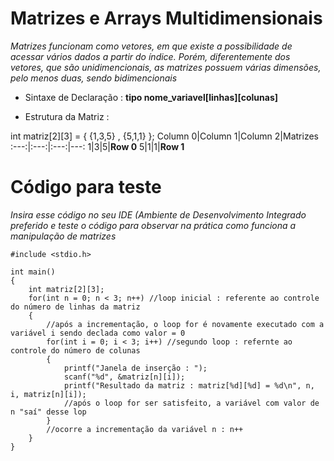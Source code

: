 # Matrizes e Arrays Multidimensionais 
*Matrizes funcionam como vetores, em que existe a possibilidade de acessar vários dados a partir do índice. Porém, diferentemente dos vetores, que são unidimencionais, as matrizes possuem várias dimensões, pelo menos duas, sendo bidimencionais*

* Sintaxe de Declaração : **tipo nome_variavel[linhas][colunas]**

* Estrutura da Matriz :
  
int matriz[2][3] = { {1,3,5} , {5,1,1} };
Column 0|Column 1|Column 2|Matrizes
:---:|:---:|:---:|---:
1|3|5|**Row 0**
5|1|1|**Row 1**
<br>

# Código para teste 
*Insira esse código no seu IDE (Ambiente de Desenvolvimento Integrado preferido e teste o código para observar na prática como funciona a manipulação de matrizes*

```
#include <stdio.h>

int main()
{
    int matriz[2][3];
    for(int n = 0; n < 3; n++) //loop inicial : referente ao controle do número de linhas da matriz
    {   
        //após a incrementação, o loop for é novamente executado com a variável i sendo declada como valor = 0
        for(int i = 0; i < 3; i++) //segundo loop : refernte ao controle do número de colunas
        {
            printf("Janela de inserção : ");
            scanf("%d", &matriz[n][i]);
            printf("Resultado da matriz : matriz[%d][%d] = %d\n", n, i, matriz[n][i]);
            //após o loop for ser satisfeito, a variável com valor de n "saí" desse lop
        }
        //ocorre a incrementação da variável n : n++
    }
}
```
